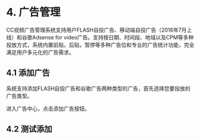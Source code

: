 # 4. 广告管理
CC视频广告管理系统支持用户FLASH自投广告、移动端自投广告（2016年7月上线）和谷歌Adsense for video广告。支持按日期、时间段、地域以及CPM等多种投放方式，系统内置前贴，后贴，暂停等多种广告位和专业的广告统计功能，完全满足用户多元化的广告需求。

## 4.1 添加广告
系统支持添加FLASH自投广告和谷歌广告两种类型的广告，首先选择您要投放的广告类型。

进入广告中心，点击添加广告按钮。

## 4.2 测试添加
